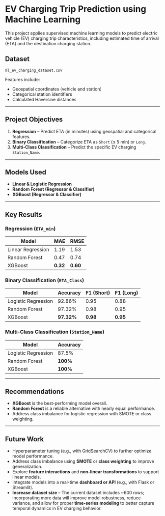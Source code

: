 # EV Charging Trip Prediction using Machine Learning

This project applies supervised machine learning models to predict electric vehicle (EV) charging trip characteristics, including estimated time of arrival (ETA) and the destination charging station.

## Dataset
`ml_ev_charging_dataset.csv`

Features include:
- Geospatial coordinates (vehicle and station)
- Categorical station identifiers
- Calculated Haversine distances

---

##  Project Objectives

1. **Regression** – Predict ETA (in minutes) using geospatial and categorical features.
2. **Binary Classification** – Categorize ETA as `Short` (≤ 5 min) or `Long`.
3. **Multi-Class Classification** – Predict the specific EV charging `Station_Name`.

---

##  Models Used

- **Linear & Logistic Regression**
- **Random Forest (Regressor & Classifier)**
- **XGBoost (Regressor & Classifier)**

---

## Key Results

###  Regression (`ETA_min`)
| Model | MAE | RMSE |
|-------|-----|------|
| Linear Regression | 1.19 | 1.53 |
| Random Forest     | 0.47 | 0.74 |
| XGBoost           | **0.32** | **0.60** |

###  Binary Classification (`ETA_Class`)
| Model | Accuracy | F1 (Short) | F1 (Long) |
|-------|----------|------------|-----------|
| Logistic Regression | 92.86% | 0.95 | 0.88 |
| Random Forest       | 97.32% | 0.98 | 0.95 |
| XGBoost             | **97.32%** | **0.98** | **0.95** |

###  Multi-Class Classification (`Station_Name`)
| Model | Accuracy |
|-------|----------|
| Logistic Regression | 87.5% |
| Random Forest       | **100%** |
| XGBoost             | **100%** |

---

## Recommendations

- **XGBoost** is the best-performing model overall.
- **Random Forest** is a reliable alternative with nearly equal performance.
- Address class imbalance for logistic regression with SMOTE or class weighting.

---

## Future Work

- Hyperparameter tuning (e.g., with GridSearchCV) to further optimize model performance.
- Address class imbalance using **SMOTE** or **class weighting** to improve generalization.
- Explore **feature interactions** and **non-linear transformations** to support linear models.
- Integrate models into a real-time **dashboard or API** (e.g., with Flask or Streamlit).
- **Increase dataset size** – The current dataset includes ~600 rows; incorporating more data will improve model robustness, reduce variance, and allow for proper **time-series modeling** to better capture temporal dynamics in EV charging behavior.
